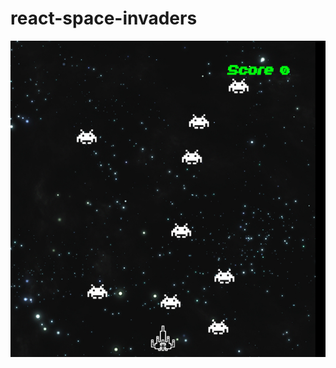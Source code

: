 # react-space-invaders
![DemoPicture](https://github.com/JacoMig/react-space-invaders/blob/master/SpaceINvadersDemoPicture.png)
